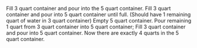 Fill 3 quart container and pour into the 5 quart container.
Fill 3 quart container and pour into 5 quart container until full.
(Should have 1 remaining quart of water in 3 quart container)
Empty 5 quart container.
Pour remaining 1 quart from 3 quart container into 5 quart container;
Fill 3 quart container and pour into 5 quart container.
Now there are exactly 4 quarts in the 5 quart container.
